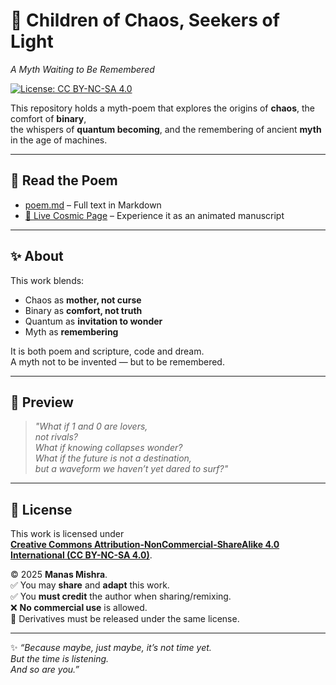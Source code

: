 # 🌌 Children of Chaos, Seekers of Light
*A Myth Waiting to Be Remembered*  

[![License: CC BY-NC-SA 4.0](https://img.shields.io/badge/License-CC%20BY--NC--SA%204.0-blue.svg)](https://creativecommons.org/licenses/by-nc-sa/4.0/)  

This repository holds a myth-poem that explores the origins of **chaos**, the comfort of **binary**,  
the whispers of **quantum becoming**, and the remembering of ancient **myth** in the age of machines.  

---

## 📖 Read the Poem
- [poem.md](./poem.md) – Full text in Markdown  
- [🌌 Live Cosmic Page](https://manasmm007.github.io/children-of-chaos/) – Experience it as an animated manuscript  

---

## ✨ About
This work blends:
- Chaos as **mother, not curse**  
- Binary as **comfort, not truth**  
- Quantum as **invitation to wonder**  
- Myth as **remembering**  

It is both poem and scripture, code and dream.  
A myth not to be invented — but to be remembered.  

---

## 🌠 Preview
> *"What if 1 and 0 are lovers,  
> not rivals?  
> What if knowing collapses wonder?  
> What if the future is not a destination,  
> but a waveform we haven’t yet dared to surf?"*  

---

## 📜 License
This work is licensed under  
[**Creative Commons Attribution-NonCommercial-ShareAlike 4.0 International (CC BY-NC-SA 4.0)**](https://creativecommons.org/licenses/by-nc-sa/4.0/).  

© 2025 **Manas Mishra**.  
✅ You may **share** and **adapt** this work.  
✅ You **must credit** the author when sharing/remixing.  
❌ **No commercial use** is allowed.  
🔁 Derivatives must be released under the same license.  

---

✨ *“Because maybe, just maybe, it’s not time yet.  
But the time is listening.  
And so are you.”*  
